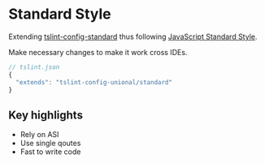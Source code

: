 # Standard Style

Extending [tslint-config-standard](https://github.com/blakeembrey/tslint-config-standard) thus following [JavaScript Standard Style](http://standardjs.com/).

Make necessary changes to make it work cross IDEs.

```js
// tslint.json
{
  "extends": "tslint-config-unional/standard"
}
```

## Key highlights

- Rely on ASI
- Use single qoutes
- Fast to write code
